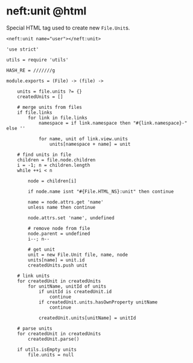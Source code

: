 neft:unit @html
===============

Special HTML tag used to create new `File.Unit`s.

```
<neft:unit name="user"></neft:unit>
```

	'use strict'

	utils = require 'utils'

	HASH_RE = ///////g

	module.exports = (File) -> (file) ->

		units = file.units ?= {}
		createdUnits = []

		# merge units from files
		if file.links
			for link in file.links
				namespace = if link.namespace then "#{link.namespace}-" else ''

				for name, unit of link.view.units
					units[namespace + name] = unit

		# find units in file
		children = file.node.children
		i = -1; n = children.length
		while ++i < n

			node = children[i]

			if node.name isnt "#{File.HTML_NS}:unit" then continue

			name = node.attrs.get 'name'
			unless name then continue

			node.attrs.set 'name', undefined

			# remove node from file
			node.parent = undefined
			i--; n--

			# get unit
			unit = new File.Unit file, name, node
			units[name] = unit.id
			createdUnits.push unit

		# link units
		for createdUnit in createdUnits
			for unitName, unitId of units
				if unitId is createdUnit.id
					continue
				if createdUnit.units.hasOwnProperty unitName
					continue

				createdUnit.units[unitName] = unitId

		# parse units
		for createdUnit in createdUnits
			createdUnit.parse()

		if utils.isEmpty units
			file.units = null
